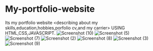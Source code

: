 # My-portfolio-website
Its my portfolio website &lt;describing about my skills,education,hobbies,porfolio cv,and my carrier>
USING HTML,CSS,JAVASCRIPT.
![Screenshot (10)](https://user-images.githubusercontent.com/74315357/188582544-5922395f-6b78-435f-a9ec-d775c3a7e7e1.png)
![Screenshot (5)](https://user-images.githubusercontent.com/74315357/188582648-83271106-51b0-4afd-b129-b0af11dbe6b1.png)
![Screenshot (7)](https://user-images.githubusercontent.com/74315357/188582707-34f27666-4c47-4907-bf66-82367b4d7229.png)
![Screenshot (2)](https://user-images.githubusercontent.com/74315357/188583029-e7b16fc0-29ef-442e-ab4f-06bd600ccb67.png)
![Screenshot (8)](https://user-images.githubusercontent.com/74315357/188583075-904cd8d1-e1fc-40c1-b296-1613706698eb.png)
![Screenshot (3)](https://user-images.githubusercontent.com/74315357/188583144-94faa683-10a7-4fdc-be57-700c455b4c22.png)
![Screenshot (9)](https://user-images.githubusercontent.com/74315357/188583551-ec93f267-76b0-4f52-b6d9-3ec4bc2fd751.png)
